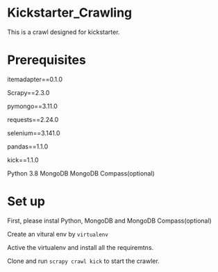 # Kickstarter_Crawling
This is a crawl designed for kickstarter.

# Prerequisites

itemadapter==0.1.0

Scrapy==2.3.0

pymongo==3.11.0

requests==2.24.0

selenium==3.141.0

pandas==1.1.0

kick==1.1.0

Python 3.8
MongoDB
MongoDB Compass(optional)

# Set up
First, please instal  Python, MongoDB and MongoDB Compass(optional)

Create an vitural env by `virtualenv`

Active the virtualenv and install all the requiremtns.

Clone and run `scrapy crawl kick` to start the crawler.
